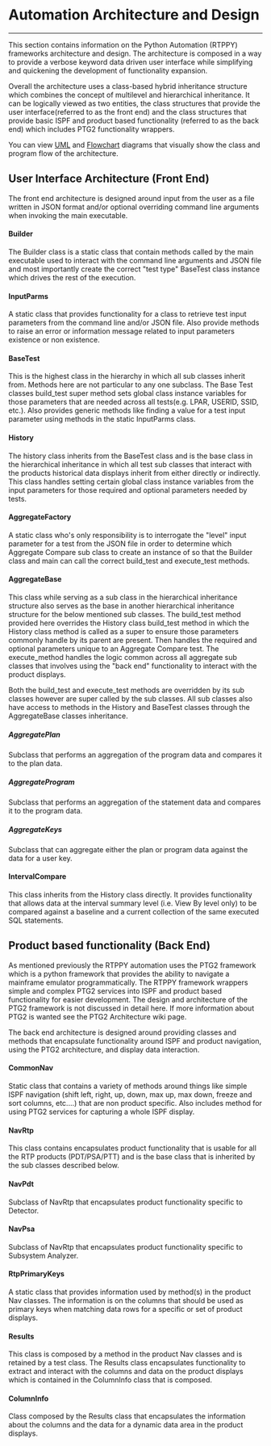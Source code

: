 # Automation Architecture and Design
---

This section contains information on the Python Automation (RTPPY) frameworks architecture and design. The architecture is composed in a way to provide a verbose keyword data driven user interface while simplifying and quickening the development of functionality expansion.

Overall the architecture uses a class-based hybrid inheritance structure which combines the concept of multilevel and hierarchical inheritance. It can be logically viewed as two entities, the class structures that provide the user interface(referred to as the front end) and the class structures that provide basic ISPF and product based functionality (referred to as the back end) which includes PTG2 functionality wrappers.

You can view [UML](https://cawiki.ca.com/display/DB2QA/Real+Time+Performance+Automation+Project#RealTimePerformanceAutomationProject-RTPUML) and [Flowchart](https://cawiki.ca.com/display/DB2QA/Real+Time+Performance+Automation+Project#RealTimePerformanceAutomationProject-HighLevelFlowChart) diagrams that visually show the class and program flow of the architecture.

## User Interface Architecture (Front End)

The front end architecture is designed around input from the user as a file written in JSON format and/or optional overriding command line arguments when invoking the main executable.

#### Builder
The Builder class is a static class that contain methods called by the main executable used to interact with the command line arguments and JSON file and most importantly create the correct "test type" BaseTest class instance which drives the rest of the execution.

#### InputParms
A static class that provides functionality for a class to retrieve test input parameters from the command line and/or JSON file. Also provide methods to raise an error or information message related to input parameters existence or non existence.

#### BaseTest
This is the highest class in the hierarchy in which all sub classes inherit from. Methods here are not particular to any one subclass. The Base Test classes build_test super method sets global class instance variables for those parameters that are needed across all tests(e.g. LPAR, USERID, SSID, etc.). Also provides generic methods like finding a value for a test input parameter using methods in the static InputParms class.

#### History
The history class inherits from the BaseTest class and is the base class in the hierarchical inheritance in which all test sub classes that interact with the products historical data displays inherit from either directly or indirectly. This class handles setting certain global class instance variables from the input parameters for those required and optional parameters needed by tests.

#### AggregateFactory
A static class who's only responsibility is to interrogate the "level" input parameter for a test from the JSON file in order to determine which Aggregate Compare sub class to create an instance of so that the Builder class and main can call the correct build_test and execute_test methods.

#### AggregateBase
This class while serving as a sub class in the hierarchical inheritance structure also serves as the base in another hierarchical inheritance structure for the below mentioned sub classes. The build_test method provided here overrides the History class build_test method in which the History class method is called as a super to ensure those parameters commonly handle by its parent are present. Then handles the required and optional parameters unique to an Aggregate Compare test. The execute_method handles the logic common across all aggregate sub classes that involves using the "back end" functionality to interact with the product displays.

Both the build_test and execute_test methods are overridden by its sub classes however are super called by the sub classes. All sub classes also have access to methods in the History and BaseTest classes through the AggregateBase classes inheritance.

##### AggregatePlan
Subclass that performs an aggregation of the program data and compares it to the plan data.

##### AggregateProgram
Subclass that performs an aggregation of the statement data and compares it to the program data.

##### AggregateKeys
Subclass that can aggregate either the plan or program data against the data for a user key.

#### IntervalCompare
This class inherits from the History class directly. It provides functionality that allows data at the interval summary level (i.e. View By level only) to be compared against a baseline and a current collection of the same executed SQL statements.

## Product based functionality (Back End)

As mentioned previously the RTPPY automation uses the PTG2 framework which is a python framework that provides the ability to navigate a mainframe emulator programmatically. The RTPPY framework wrappers simple and complex PTG2 services into ISPF and product based functionality for easier development. The design and architecture of the PTG2 framework is not discussed in detail here. If more information about PTG2 is wanted see the PTG2 Architecture wiki page.

The back end architecture is designed around providing classes and methods that encapsulate functionality around ISPF and product navigation, using the PTG2 architecture, and display data interaction.

#### CommonNav
Static class that contains a variety of methods around things like simple ISPF navigation (shift left, right, up, down, max up, max down, freeze and sort columns, etc....) that are non product specific. Also includes method for using PTG2 services for capturing a whole ISPF display.

#### NavRtp
This class contains encapsulates product functionality that is usable for all the RTP products (PDT/PSA/PTT) and is the base class that is inherited by the sub classes described below.

#### NavPdt
Subclass of NavRtp that encapsulates product functionality specific to Detector.

#### NavPsa
Subclass of NavRtp that encapsulates product functionality specific to Subsystem Analyzer.

#### RtpPrimaryKeys
A static class that provides information used by method(s) in the product Nav classes. The information is on the columns that should be used as primary keys when matching data rows for a specific or set of product displays.

#### Results
This class is composed by a method in the product Nav classes and is retained by a test class. The Results class encapsulates functionality to extract and interact with the columns and data on the product displays which is contained in the ColumnInfo class that is composed.

#### ColumnInfo
Class composed by the Results class that encapsulates the information about the columns and the data for a dynamic data area in the product displays.